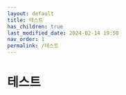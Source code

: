 ```yaml
---
layout: default
title: 테스트
has_children: true
last_modified_date: 2024-02-14 19:50
nav_order: 1
permalink: /테스트
---
```

# 테스트

